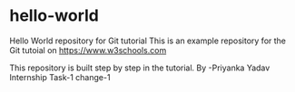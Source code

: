 # hello-world
Hello World repository for Git tutorial
This is an example repository for the Git tutoial on https://www.w3schools.com

This repository is built step by step in the tutorial. 
By -Priyanka Yadav
Internship Task-1
change-1

